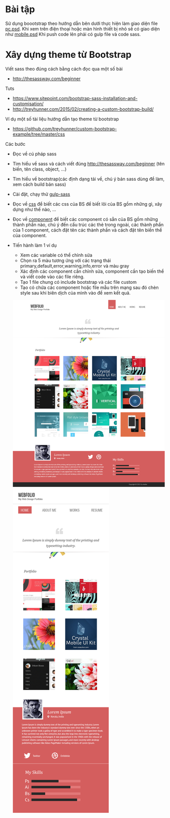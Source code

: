 # Bài tập

Sử dụng boootstrap theo hướng dẫn bên dưới thực hiện làm giao diện file [pc.psd](pc.psd).
Khi xem trên điện thoại hoặc màn hình thiết bị nhỏ sẽ có giao diện như [mobile.psd](mobile.psd)
Khi push code lên phải có gulp file và code sass.

# Xây dựng theme từ Bootstrap

Viết sass theo đúng cách bằng cách đọc qua một số bài

  - http://thesassway.com/beginner
  
Tuts 

  - https://www.sitepoint.com/bootstrap-sass-installation-and-customisation/
  - http://treyhunner.com/2015/02/creating-a-custom-bootstrap-build/
  
Ví dụ một số tài liệu hướng dẫn tạo theme từ bootstrap

  - https://github.com/treyhunner/custom-bootstrap-example/tree/master/css

Các bước

- Đọc về cú pháp sass
- Tìm hiểu về sass và cách viết đúng http://thesassway.com/beginner (tên biến, tên class, object, ...)
- Tìm hiểu về bootstrap(các định dạng tải về, chú ý bản sass dùng để làm, xem cách build bản sass)
- Cài đặt, chạy thử [gulp-sass](https://www.npmjs.com/package/gulp-sass)
- Đọc về [css](http://getbootstrap.com/css/) để biết các css của BS để biết lõi của BS gồm những gì, xây dựng như thế nào, ...
- Đọc về [component](http://getbootstrap.com/components/) để biết các component có sẵn của BS gồm những thành phần nào, chú ý đến cấu trúc các thẻ trong ngoài, các thành phần của 1 component, cách đặt tên các thành phần và cách đặt tên biến thể của component.
- Tiến hành làm 1 ví dụ 
  + Xem các variable có thể chỉnh sửa
  + Chọn ra 5 màu tương ứng với các trạng thái primary,default,error,warning,info,error và màu gray
  + Xác định các component cần chỉnh sửa, component cần tạo biến thể và viết code vào các file riêng.
  + Tạo 1 file chung có include bootstrap và các file custom
  + Tạo có chứa các component hoặc file mẫu trên mạng sau đó chèn style sau khi biên dịch của mình vào để xem kết quả.

  ![PC](pc.png)
  ![Mobile](mobile.png)
